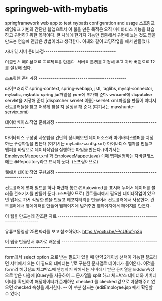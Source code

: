 # springweb-with-mybatis
springframework web app to test mybatis configuration and usage
스프링프레임워크  기반의 간단한 웹앱으로서  이 웹을 만든 목적은 오직 마이바티스 기능을 학습하고 구현하기위한 목적이다.
한 차례에 한가지 기능만 집중해서 구현해 보는 것도 웹을 만드는 연습에 괜찮은 방법이라고 생각한다.
아래와 같이 코딩작업을 해서 만들었다.

자바 및 서버 준비과정-------------------------------------

이클립스 메이븐으로 프로젝트를 만든다.
서버로 톰캣을 지정해 주고 자바 버젼으로 12를 설정해 줬다.

스프링웹 준비과정 ---------------------------------------------

라이브러리로 spring-context, spring-webapp, jstl, taglibs, mysql-connector, mybatis, mybatis-spring  jar파일을 pom에 추가해 준다.
web.xml에 dispatcher servlet을 지정해 준다
[dispatcher servlet 이름]-servlet.xml 파일을 만들어 어디서 컨트롤러들을 찾고 어떻게 찾을 지 설정을 해 준다.(여기서는 masshunter-servlet.xml)

데이터베이스 작업 준비과정 --------------------------------------------------------------

마이바티스 구성및 사용법을 간단히 정리해보면
데이터소스와 마이바티스맵퍼를 지정하는 구성파일을 만든다 (여기서는 mybatis-config.xml)
마이바티스 맵퍼를 만들고 맵퍼를 바탕으로 데이터작업을 실행하는 파일을 만든다. (여기서는 EmployeeMapper.xml 과 EmployeeMapper.java)
이때 맵퍼실행하는 자바클래스에는 @Repository라고 표시해 둔다. (스프링이므로)

웹에서 데이터작업 구현과정 ------------------------------------------------------------------

컨트롤러에 맵퍼 필드를 하나 마련해 놓고 @Autowired 를 표시해 두어서 데이터를 불러올 전초기지를 만들어 둔다. (스프링이므로)
컨트롤러에서 필요한 데이터작업이 있으면 맵퍼로 가서 적당한 맵을 만들고 레포지터리를 만들어서 컨트롤러에서 사용한다.
컨트롤러에서 웹데이터를 만들어 웹페이지에 넘겨주면 웹페이지에서 페이지를 만든다.

이 웹을 만드는데 참조한 자료 --------------------------------------------------------------------

유튜브동영상 25편짜리를 보고 참조하였다. https://youtu.be/-PcU6uf-p3g

이 웹을 만들면서 추가로 배운점 ------------------------------------------------------------------------

form에서 select option 으로 받는 필드가 있을 때  만약 2개이상 선택이 가능한 필드라면  서버에서 오는 이 필드의 데이터는 
','로 구분된 문자열로 데이터가 들어온다.
이것을 form의 해당필드 체크박스에 반영하기 위해서는 서버에서 받은 문자열을 hidden속성으로 받은 다음에 jQuery를 사용하여
그 문자열을 split 하고 체크박스 데이터와 서버데이터를 확인하여 해당데이터가 존재하면 checked 를 checked 값으로 지정해주고
없으면 checked 속성을 제거한다. -- 이 부분 참조는 (editEmployee.jsp 에서 확인할 수 있다.)

